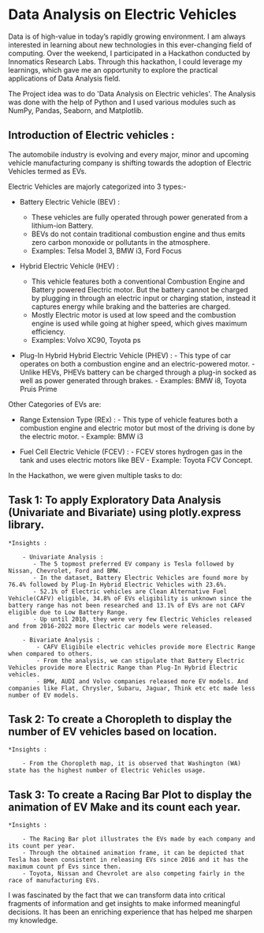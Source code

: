 # Data Analysis on Electric Vehicles

Data is of high-value in today’s rapidly growing environment. I am always interested in learning about new technologies in this ever-changing field of computing.
Over the weekend, I participated in a Hackathon conducted by Innomatics Research Labs. 
Through this hackathon, I could leverage my learnings, which gave me an opportunity to explore the practical applications of Data Analysis field. 

The Project idea was to do 'Data Analysis on Electric vehicles'. The Analysis was done with the help of Python and I used various modules such as NumPy, Pandas, Seaborn, and Matplotlib. 

## Introduction of Electric vehicles : 
The automobile industry is evolving and every major, minor and upcoming vehicle manufacturing company is shifting towards the adoption of Electric Vehicles termed as EVs.

Electric Vehicles are majorly categorized into 3 types:-

* Battery Electric Vehicle (BEV) : 
  - These vehicles are fully operated through power generated from a lithium-ion Battery.
  - BEVs do not contain traditional combustion engine and thus emits zero carbon monoxide or pollutants in the atmosphere.
  - Examples: Telsa Model 3, BMW i3, Ford Focus
    
* Hybrid Electric Vehicle (HEV) :
  - This vehicle features both a conventional Combustion Engine and Battery powered Electric motor. But the battery cannot be charged by plugging in through an electric input or charging station, instead it captures energy while braking and the batteries are charged.
  - Mostly Electric motor is used at low speed and the combustion engine is used while going at higher speed, which gives maximum efficiency.
  - Examples: Volvo XC90, Toyota ps

* Plug-In Hybrid Hybrid Electric Vehicle (PHEV) :
      - This type of car operates on both a combustion engine and an electric-powered motor.
      - Unlike HEVs, PHEVs battery can be charged through a plug-in socked as well as power generated through brakes.
      - Examples: BMW i8, Toyota Pruis Prime
  
Other Categories of EVs are:

* Range Extension Type (REx) :
      - This type of vehicle features both a combustion engine and electric motor but most of the driving is done by the electric motor.
      - Example: BMW i3
  
* Fuel Cell Electric Vehicle (FCEV) :
      - FCEV stores hydrogen gas in the tank and uses electric motors like BEV
      - Example: Toyota FCV Concept.

  
In the Hackathon, we were given multiple tasks to do: 
## Task 1: To apply Exploratory Data Analysis (Univariate and Bivariate) using plotly.express library.

    *Insights :
    
        - Univariate Analysis :
           - The 5 topmost preferred EV company is Tesla followed by Nissan, Chevrolet, Ford and BMW.
           - In the dataset, Battery Electric Vehicles are found more by 76.4% followed by Plug-In Hybrid Electric Vehicles with 23.6%.
           - 52.1% of Electric vehicles are Clean Alternative Fuel Vehicle(CAFV) eligible, 34.8% oF EVs eligibility is unknown since the battery range has not been researched and 13.1% of EVs are not CAFV eligible due to Low Battery Range.
           - Up until 2010, they were very few Electric Vehicles released and from 2016-2022 more Electric car models were released.
           
        - Bivariate Analysis :
            - CAFV Eligibile electric vehicles provide more Electric Range when compared to others.
            - From the analysis, we can stipulate that Battery Electric Vehicles provide more Electric Range than Plug-In Hybrid Electric vehicles.
            - BMW, AUDI and Volvo companies released more EV models. And companies like Flat, Chrysler, Subaru, Jaguar, Think etc etc made less number of EV models.
    
## Task 2: To create a Choropleth to display the number of EV vehicles based on location.

    *Insights :
    
        - From the Choropleth map, it is observed that Washington (WA) state has the highest number of Electric Vehicles usage.
    
## Task 3: To create a Racing Bar Plot to display the animation of EV Make and its count each year.

    *Insights :
    
        - The Racing Bar plot illustrates the EVs made by each company and its count per year.
        - Through the obtained animation frame, it can be depicted that Tesla has been consistent in releasing EVs since 2016 and it has the maximum count pf Evs since then.
        - Toyota, Nissan and Chevrolet are also competing fairly in the race of manufacturing EVs.
        
    
I was fascinated by the fact that we can transform data into critical fragments of information and get insights to make informed meaningful decisions. 
It has been an enriching experience that has helped me sharpen my knowledge.
